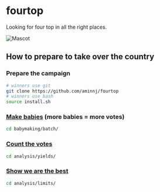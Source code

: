 # fourtop
Looking for four top in all the right places.

![Mascot](http://i.imgur.com/k2FvE22.png)

## How to prepare to take over the country
### Prepare the campaign
```bash
# winners use git
git clone https://github.com/aminnj/fourtop
# winners use bash
source install.sh
```

### [Make babies](babymaking/batch/) (more babies = more votes)
```bash
cd babymaking/batch/
```

### [Count the votes](analysis/yields/)
```bash
cd analysis/yields/
```

### [Show we are the best](analysis/limits/)
```bash
cd analysis/limits/
```
